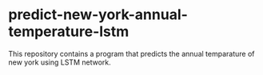 # predict-new-york-annual-temperature-lstm
This repository contains a program that predicts the annual temparature of new york using LSTM network.
